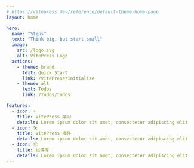 ```yaml
---
# https://vitepress.dev/reference/default-theme-home-page
layout: home

hero:
  name: "Steps"
  text: "Think big, but start small"
  image:
    src: /logo.svg
    alt: VitePress Logo
  actions:
    - theme: brand
      text: Quick Start
      link: /VitePress/initialize
    - theme: alt
      text: Todos
      link: /Todos/todos

features:
  - icon: ⚡️
    title: VitePress 学习
    details: Lorem ipsum dolor sit amet, consectetur adipiscing elit
  - icon: 🛠️
    title: VitePress 插件
    details: Lorem ipsum dolor sit amet, consectetur adipiscing elit
  - icon: 📦
    title: 组件库
    details: Lorem ipsum dolor sit amet, consectetur adipiscing elit
---
```


